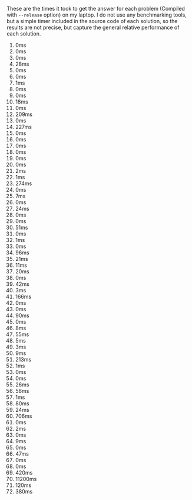 These are the times it took to get the answer for each problem (Compiled with
`--release` option) on my laptop. I do not use any benchmarking tools, but a
simple timer included in the source code of each solution, so the results are
not precise, but capture the general relative performance of each solution.

1. 0ms
2. 0ms
3. 0ms
4. 28ms
5. 0ms
6. 0ms
7. 1ms
8. 0ms
9. 0ms
10. 18ms
11. 0ms
12. 209ms
13. 0ms
14. 227ms
15. 0ms
16. 0ms
17. 0ms
18. 0ms
19. 0ms
20. 0ms
21. 2ms
22. 1ms
23. 274ms
24. 0ms
25. 7ms
26. 0ms
27. 24ms
28. 0ms
29. 0ms
30. 51ms
31. 0ms
32. 1ms
33. 0ms
34. 96ms
35. 21ms
36. 11ms
37. 20ms
38. 0ms
39. 42ms
40. 3ms
41. 166ms
42. 0ms
43. 0ms
44. 90ms
45. 0ms
46. 8ms
47. 55ms
48. 5ms
49. 3ms
50. 9ms
51. 213ms
52. 1ms
53. 0ms
54. 0ms
55. 26ms
56. 56ms
57. 1ms
58. 80ms
59. 24ms
60. 706ms
61. 0ms
62. 2ms
63. 0ms
64. 9ms
65. 0ms
66. 47ms
67. 0ms
68. 0ms
69. 420ms
70. 11200ms
71. 120ms
72. 380ms
